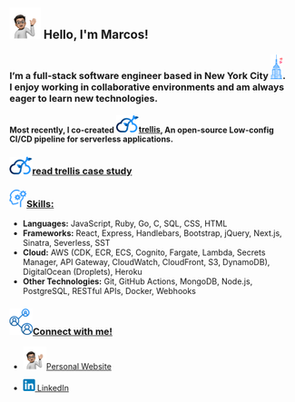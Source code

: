 ## <img src="https://raw.githubusercontent.com/Trellis-Deployment/trellis-deployment.github.io/main/images/assets/Marcos_memoji.png" alt="SDK" width="55px"/> Hello, I'm Marcos!

### I’m a full-stack software engineer based in New York City <img src="https://raw.githubusercontent.com/Trellis-Deployment/trellis-deployment.github.io/main/images/assets/nyclove.svg" alt="NYC love" width="21px"/>.<br/>I enjoy working in collaborative environments and am always eager to learn new technologies.

#### Most recently, I co-created <a href="https://trellis-deployment.github.io/" target="_blank"> </a><a href="https://trellis-deployment.github.io/" target="_blank"><img src="https://raw.githubusercontent.com/Trellis-Deployment/trellis-deployment.github.io/main/images/assets/Trellis_logo_blue_cloud.svg" alt="Trellis Logo" width="40px"/>trellis</a>, An open-source Low-config CI/CD pipeline for serverless applications.

### <a href="https://trellis-deployment.github.io/" target="_blank"><img src="https://raw.githubusercontent.com/Trellis-Deployment/trellis-deployment.github.io/main/images/assets/Trellis_logo_blue_cloud.svg" alt="Trellis Logo" width="40px"/>read trellis case study</a>

### <a href="https://trellis-deployment.github.io/" target="_blank"><img src="https://raw.githubusercontent.com/Trellis-Deployment/trellis-deployment.github.io/main/images/assets/skills.svg" alt="NYC love" width="30px"/>Skills:</a>
* **Languages:** JavaScript, Ruby, Go, C, SQL, CSS, HTML
* **Frameworks:** React, Express, Handlebars, Bootstrap, jQuery, Next.js, Sinatra, Severless, SST
* **Cloud:** AWS (CDK, ECR, ECS, Cognito, Fargate, Lambda, Secrets Manager, API Gateway, CloudWatch, CloudFront, S3, DynamoDB), DigitalOcean (Droplets), Heroku
* **Other Technologies:** Git, GitHub Actions, MongoDB, Node.js, PostgreSQL, RESTful APIs, Docker, Webhooks

### <a href="https://www.marcosavila.com" target="_blank"><img src="https://raw.githubusercontent.com/Trellis-Deployment/trellis-deployment.github.io/main/images/assets/connect2.svg" target="_blank" width="41px">Connect with me!

* <img src="https://raw.githubusercontent.com/Trellis-Deployment/trellis-deployment.github.io/main/images/assets/Marcos_memoji.png" alt="SDK" width="41px"/><a href="https://www.marcosavila.com/" target="_blank">Personal Website</a>

* <a href="https://www.linkedin.com/in/avilamarcos/" target="_blank"><img src="https://raw.githubusercontent.com/Trellis-Deployment/trellis-deployment.github.io/main/images/assets/LinkedIn_icon.svg" target="_blank" width="21px"> LinkedIn</a>
